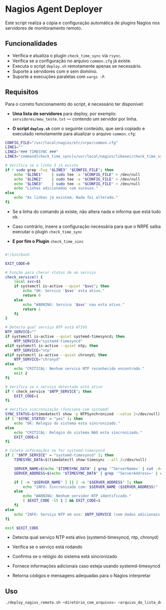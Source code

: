 # Nagios Agent Deployer

Este script realiza a cópia e configuração automática de plugins Nagios nos servidores de monitoramento remoto.

## Funcionalidades

- Verifica e atualiza o plugin `check_time_sync` via `rsync`.
- Verifica se a configuração no arquivo `common.cfg` já existe.
- Executa o script `deploy.sh` remotamente apenas se necessário.
- Suporte a servidores com e sem domínio.
- Suporte a execuções paralelas com `xargs -P`.

## Requisitos

Para o correto funcionamento do script, é necessário ter disponível:

- **Uma lista de servidores** para deploy, por exemplo:  
  `servidores/meu_teste.txt` — contendo um servidor por linha.

- **O script `deploy.sh`** com o seguinte conteúdo, que será copiado e executado remotamente para atualizar o arquivo `common.cfg`:

```bash
CONFIG_FILE="/usr/local/nagios/etc/nrpe/common.cfg"
LINE1=""
LINE2="### TIMESYNC ###"
LINE3="command[check_time_sync]=/usr/local/nagios/libexec/check_time_sync"

# Verifica se a linha 3 já existe
if ! sudo grep -Fxq "$LINE3" "$CONFIG_FILE"; then
    echo "$LINE1"    | sudo tee -a "$CONFIG_FILE" > /dev/null
    echo "$LINE2"    | sudo tee -a "$CONFIG_FILE" > /dev/null
    echo "$LINE3"    | sudo tee -a "$CONFIG_FILE" > /dev/null
    echo "Linhas adicionadas com sucesso."
else
    echo "As linhas já existem. Nada foi alterado."
fi
```
- Se a linha do comando já existe, não altera nada e informa que está tudo ok.

- Caso contrário, insere a configuração necessária para que o NRPE saiba executar o plugin `check_time_sync`

- **E por fim o Plugin**
`check_time_sinc`

```bash

#!/bin/bash

EXIT_CODE=0

# Função para checar status de um serviço
check_service() {
    local svc=$1
    if systemctl is-active --quiet "$svc"; then
        echo "OK: Servico '$svc' esta ativo."
        return 0
    else
        echo "WARNING: Servico '$svc' nao esta ativo."
        return 1
    fi
}

# Detecta qual serviço NTP está ATIVO
NTP_SERVICE=""
if systemctl is-active --quiet systemd-timesyncd; then
    NTP_SERVICE="systemd-timesyncd"
elif systemctl is-active --quiet ntp; then
    NTP_SERVICE="ntp"
elif systemctl is-active --quiet chronyd; then
    NTP_SERVICE="chronyd"
else
    echo "CRITICAL: Nenhum servico NTP reconhecido encontrado."
    exit 2
fi

# Verifica se o serviço detectado está ativo
if ! check_service "$NTP_SERVICE"; then
    EXIT_CODE=1
fi

# Verifica sincronização (funciona com systemd)
SYNC_STATUS=$(timedatectl show -p NTPSynchronized --value 2>/dev/null)
if [ "$SYNC_STATUS" = "yes" ]; then
    echo "OK: Relogio do sistema esta sincronizado."
else
    echo "CRITICAL: Relogio do sistema NAO esta sincronizado."
    EXIT_CODE=2
fi

# Coleta informações se for systemd-timesyncd
if [ "$NTP_SERVICE" = "systemd-timesyncd" ]; then
    TIMESYNC_DATA=$(timedatectl show-timesync --all 2>/dev/null)

    SERVER_NAME=$(echo "$TIMESYNC_DATA" | grep '^ServerName=' | cut -d= -f2)
    SERVER_ADDRESS=$(echo "$TIMESYNC_DATA" | grep '^ServerAddress=' | cut -d= -f2)

    if [ -n "$SERVER_NAME" ] || [ -n "$SERVER_ADDRESS" ]; then
        echo "INFO: Sincronizado com: $SERVER_NAME ($SERVER_ADDRESS)"
    else
        echo "WARNING: Nenhum servidor NTP identificado."
        [ $EXIT_CODE -lt 1 ] && EXIT_CODE=1
    fi
else
    echo "INFO: Serviço NTP em uso: $NTP_SERVICE (sem dados adicionais via timedatectl)"
fi

exit $EXIT_CODE

```
- Detecta qual serviço NTP está ativo (systemd-timesyncd, ntp, chronyd)

- Verifica se o serviço está rodando

- Confirma se o relógio do sistema está sincronizado

- Fornece informações adicionais caso esteja usando systemd-timesyncd

- Retorna códigos e mensagens adequadas para o Nagios interpretar

## Uso

```bash
./deploy_nagios_remote.sh <diretório_com_arquivos> <arquivo_de_lista_de_servidores> [DMZ]
